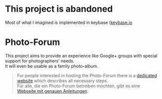 # This project is abandoned

Most of what I imagined is implemented in keybase ([keybase.io](https://keybase.io/)



# Photo-Forum

This project aims to provide an experience like Google+ groups with special support for
photographers' needs.   
It will even be usable as a family photo-album.

> For people interested in hosting the Photo-Forum there is a [dedicated website](https://fte378.github.io/photo-forum/index) which describes all necessary steps.  
> Für alle, die ein Photo-Forum betreiben möchten, gibt es eine [Webseite mit genauen Anleitungen](https://fte378.github.io/photo-forum/index_de).

